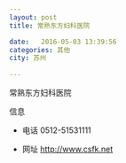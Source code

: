 ```yaml
--- 
layout: post 
title: 常熟东方妇科医院

date:   2016-05-03 13:39:56 
categories: 其他  
city: 苏州
  
--- 
```

   
常熟东方妇科医院

信息
 - 电话 0512-51531111

 - 网址 http://www.csfk.net



